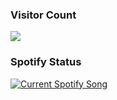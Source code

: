 




### Visitor Count
  <img src="https://profile-counter.glitch.me/warrayquipsome/count.svg" />
</p>

### Spotify Status
<a href="https://open.spotify.com/user/31jon5wjazxpk7eteguj6vo3vrom">
 <img src="https://warrayquipsome.vercel.app/api" alt="Current Spotify Song">
</a>






